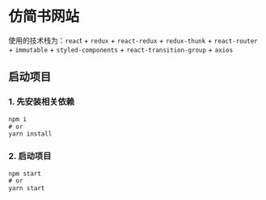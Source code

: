 # 仿简书网站

使用的技术栈为：`reac`t + `redux` + `react-redux` + `redux-thunk` + `react-router` + `immutable` + `styled-components` + `react-transition-group` + `axios`

## 启动项目

### 1. 先安装相关依赖

```js
npm i
# or
yarn install
```

### 2. 启动项目

```js
npm start
# or
yarn start
```

